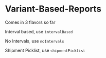 # Variant-Based-Reports

Comes in 3 flavors so far 

Interval based, use `intervalBased`

No Intervals, use `noIntervals`

Shipment Picklist, use `shipmentPicklist`